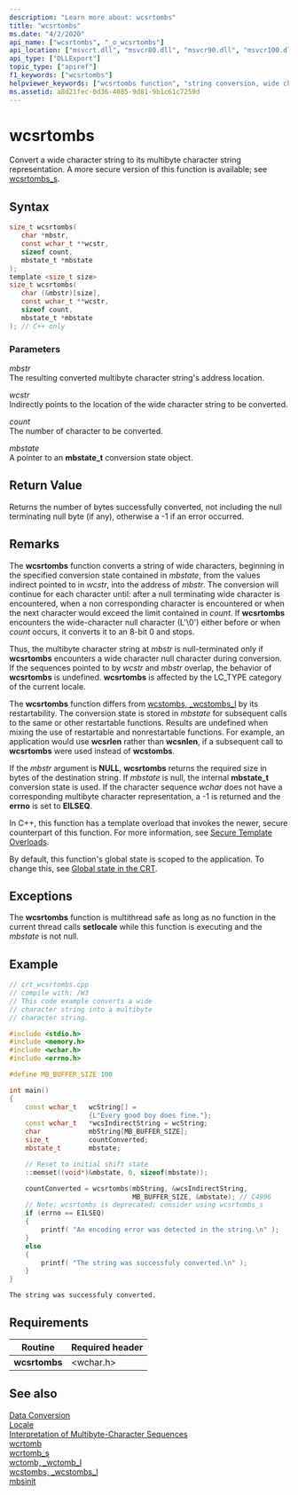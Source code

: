```yaml
---
description: "Learn more about: wcsrtombs"
title: "wcsrtombs"
ms.date: "4/2/2020"
api_name: ["wcsrtombs", "_o_wcsrtombs"]
api_location: ["msvcrt.dll", "msvcr80.dll", "msvcr90.dll", "msvcr100.dll", "msvcr100_clr0400.dll", "msvcr110.dll", "msvcr110_clr0400.dll", "msvcr120.dll", "msvcr120_clr0400.dll", "ucrtbase.dll", "api-ms-win-crt-convert-l1-1-0.dll", "api-ms-win-crt-private-l1-1-0.dll"]
api_type: ["DLLExport"]
topic_type: ["apiref"]
f1_keywords: ["wcsrtombs"]
helpviewer_keywords: ["wcsrtombs function", "string conversion, wide characters", "wide characters, strings"]
ms.assetid: a8d21fec-0d36-4085-9d81-9b1c61c7259d
---
```

# wcsrtombs

Convert a wide character string to its multibyte character string representation. A more secure version of this function is available; see [wcsrtombs_s](wcsrtombs-s.md).

## Syntax

```C
size_t wcsrtombs(
   char *mbstr,
   const wchar_t **wcstr,
   sizeof count,
   mbstate_t *mbstate
);
template <size_t size>
size_t wcsrtombs(
   char (&mbstr)[size],
   const wchar_t **wcstr,
   sizeof count,
   mbstate_t *mbstate
); // C++ only
```

### Parameters

*mbstr*<br/>
The resulting converted multibyte character string's address location.

*wcstr*<br/>
Indirectly points to the location of the wide character string to be converted.

*count*<br/>
The number of character to be converted.

*mbstate*<br/>
A pointer to an **mbstate_t** conversion state object.

## Return Value

Returns the number of bytes successfully converted, not including the null terminating null byte (if any), otherwise a -1 if an error occurred.

## Remarks

The **wcsrtombs** function converts a string of wide characters, beginning in the specified conversion state contained in *mbstate*, from the values indirect pointed to in *wcstr*, into the address of *mbstr*. The conversion will continue for each character until: after a null terminating wide character is encountered, when a non corresponding character is encountered or when the next character would exceed the limit contained in *count*. If **wcsrtombs** encounters the wide-character null character (L'\0') either before or when *count* occurs, it converts it to an 8-bit 0 and stops.

Thus, the multibyte character string at *mbstr* is null-terminated only if **wcsrtombs** encounters a wide character null character during conversion. If the sequences pointed to by *wcstr* and *mbstr* overlap, the behavior of **wcsrtombs** is undefined. **wcsrtombs** is affected by the LC_TYPE category of the current locale.

The **wcsrtombs** function differs from [wcstombs, _wcstombs_l](wcstombs-wcstombs-l.md) by its restartability. The conversion state is stored in *mbstate* for subsequent calls to the same or other restartable functions. Results are undefined when mixing the use of restartable and nonrestartable functions.  For example, an application would use **wcsrlen** rather than **wcsnlen**, if a subsequent call to **wcsrtombs** were used instead of **wcstombs**.

If the *mbstr* argument is **NULL**, **wcsrtombs** returns the required size in bytes of the destination string. If *mbstate* is null, the internal **mbstate_t** conversion state is used. If the character sequence *wchar* does not have a corresponding multibyte character representation, a -1 is returned and the **errno** is set to **EILSEQ**.

In C++, this function has a template overload that invokes the newer, secure counterpart of this function. For more information, see [Secure Template Overloads](../../c-runtime-library/secure-template-overloads.md).

By default, this function's global state is scoped to the application. To change this, see [Global state in the CRT](../global-state.md).

## Exceptions

The **wcsrtombs** function is multithread safe as long as no function in the current thread calls **setlocale** while this function is executing and the *mbstate* is not null.

## Example

```cpp
// crt_wcsrtombs.cpp
// compile with: /W3
// This code example converts a wide
// character string into a multibyte
// character string.

#include <stdio.h>
#include <memory.h>
#include <wchar.h>
#include <errno.h>

#define MB_BUFFER_SIZE 100

int main()
{
    const wchar_t   wcString[] =
                    {L"Every good boy does fine."};
    const wchar_t   *wcsIndirectString = wcString;
    char            mbString[MB_BUFFER_SIZE];
    size_t          countConverted;
    mbstate_t       mbstate;

    // Reset to initial shift state
    ::memset((void*)&mbstate, 0, sizeof(mbstate));

    countConverted = wcsrtombs(mbString, &wcsIndirectString,
                               MB_BUFFER_SIZE, &mbstate); // C4996
    // Note: wcsrtombs is deprecated; consider using wcsrtombs_s
    if (errno == EILSEQ)
    {
        printf( "An encoding error was detected in the string.\n" );
    }
    else
    {
        printf( "The string was successfuly converted.\n" );
    }
}
```

```Output
The string was successfuly converted.
```

## Requirements

|Routine|Required header|
|-------------|---------------------|
|**wcsrtombs**|\<wchar.h>|

## See also

[Data Conversion](../../c-runtime-library/data-conversion.md)<br/>
[Locale](../../c-runtime-library/locale.md)<br/>
[Interpretation of Multibyte-Character Sequences](../../c-runtime-library/interpretation-of-multibyte-character-sequences.md)<br/>
[wcrtomb](wcrtomb.md)<br/>
[wcrtomb_s](wcrtomb-s.md)<br/>
[wctomb, _wctomb_l](wctomb-wctomb-l.md)<br/>
[wcstombs, _wcstombs_l](wcstombs-wcstombs-l.md)<br/>
[mbsinit](mbsinit.md)<br/>
